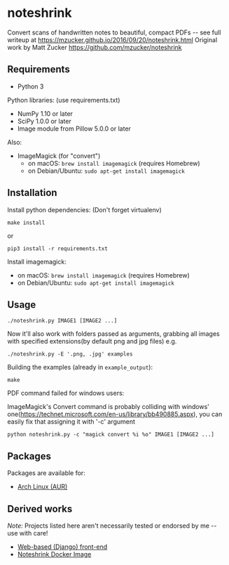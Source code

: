 noteshrink
==========

Convert scans of handwritten notes to beautiful, compact PDFs -- see full writeup at <https://mzucker.github.io/2016/09/20/noteshrink.html>
Original work by Matt Zucker <https://github.com/mzucker/noteshrink>

## Requirements

 - Python 3

Python libraries: (use requirements.txt)
 - NumPy 1.10 or later
 - SciPy 1.0.0 or later
 - Image module from Pillow 5.0.0 or later

Also:
 - ImageMagick (for "convert")
   - on macOS: `brew install imagemagick` (requires Homebrew)
   - on Debian/Ubuntu: `sudo apt-get install imagemagick`

## Installation

Install python dependencies: (Don't forget virtualenv)
```
make install
```
or 
```
pip3 install -r requirements.txt
```

Install imagemagick:
 - on macOS: `brew install imagemagick` (requires Homebrew)
 - on Debian/Ubuntu: `sudo apt-get install imagemagick`

## Usage

```
./noteshrink.py IMAGE1 [IMAGE2 ...]
```

Now it'll also work with folders passed as arguments, grabbing all images with specified extensions(by default png and jpg files) e.g.

```
./noteshrink.py -E '.png, .jpg' examples
```

Building the examples (already in `example_output`):

```
make
```

PDF command failed for windows users:

ImageMagick's Convert command is probably colliding with windows' one(https://technet.microsoft.com/en-us/library/bb490885.aspx), you can easily fix that assigning it with '-c' argument
```
python noteshrink.py -c "magick convert %i %o" IMAGE1 [IMAGE2 ...]
```

## Packages
Packages are available for:
 - [Arch Linux (AUR)](https://aur.archlinux.org/packages/noteshrink/)

## Derived works

*Note:* Projects listed here aren't necessarily tested or endorsed by me -- use with care!

  - [Web-based (Django) front-end](https://github.com/delneg/noteshrinker-django)
  - [Noteshrink Docker Image](https://hub.docker.com/r/johnpaulada/noteshrink/)
